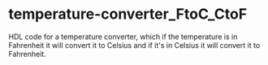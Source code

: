 # temperature-converter_FtoC_CtoF
HDL code for a temperature converter, which if the temperature is in Fahrenheit it will convert it to Celsius and if it's in Celsius it will convert it to Fahrenheit. 
